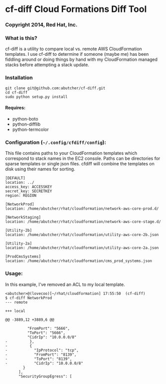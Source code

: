 # cf-diff Cloud Formations Diff Tool
### Copyright 2014, Red Hat, Inc.

### What is this?

cf-diff is a utility to compare local vs. remote AWS CloudFormation
templates. I use cf-diff to determine if someone (maybe me) has been
fiddling around or doing things by hand with my CloudFormation managed
stacks before attempting a stack update.

### Installation

```
git clone git@github.com:abutcher/cf-diff.git
cd cf-diff
sudo python setup.py install
```

#### Requires:

* python-boto
* python-difflib
* python-termcolor

### Configuration (`~/.config/cfdiff/config`):

This file contains paths to your CloudFormation templates which
correspond to stack names in the EC2 console. Paths can be directories
for sparse templates or single json files. cfdiff will combine the
templates on disk using their names for sorting.

```
[DEFAULT]
location: ../
access_key: ACCESSKEY
secret_key: SECRETKEY
region: REGION

[NetworkProd]
location: /home/abutcher/rhat/cloudformation/network-aws-core-prod.d/

[NetworkStaging]
location: /home/abutcher/rhat/cloudformation/network-aws-core-stage.d/

[Utility-2b]
location: /home/abutcher/rhat/cloudformation/utility-aws-core-2b.json

[Utility-2a]
location: /home/abutcher/rhat/cloudformation/utility-aws-core-2a.json

[ProdCmsSystems]
location: /home/abutcher/rhat/cloudformation/cms_prod_systems.json
```

### Usage:

In this example, I've removed an ACL to my local template.

```
<abutcher>@(lovecoo)[~/rhat/cloudformation] 17:55:50  (cf-diff) 
$ cf-diff NetworkProd
--- remote

+++ local

@@ -3889,12 +3889,6 @@

		  "FromPort": "5666",
		  "ToPort": "5666",
		  "CidrIp": "10.0.0.0/8"
-          },
-          {
-            "IpProtocol": "tcp",
-            "FromPort": "8139",
-            "ToPort": "8139",
-            "CidrIp": "10.0.0.0/8"
		}
	  ],
	  "SecurityGroupEgress": [
```
